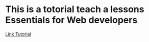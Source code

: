 # This is a totorial teach a lessons Essentials for Web developers

[Link Tutorial](https://bom.so/LtwKGV)
